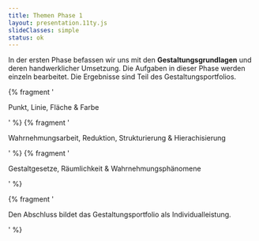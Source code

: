 ```yaml
---
title: Themen Phase 1
layout: presentation.11ty.js
slideClasses: simple
status: ok
---
```


In der ersten Phase befassen wir uns mit den **Gestaltungsgrundlagen** und deren handwerklicher Umsetzung. Die Aufgaben in dieser Phase werden einzeln bearbeitet. Die Ergebnisse sind Teil des Gestaltungsportfolios.
 
{% fragment '<p class="list">Punkt, Linie, Fläche & Farbe</p>' %}
{% fragment '<p class="list">Wahrnehmungsarbeit, Reduktion, Strukturierung & Hierachisierung</p>' %}
{% fragment '<p class="list">Gestaltgesetze, Räumlichkeit & Wahrnehmungsphänomene</p>' %}

{% fragment '<p class="has-gap">Den Abschluss bildet das Gestaltungsportfolio als Individualleistung.</p>' %}